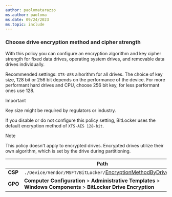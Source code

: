 ```yaml
---
author: paolomatarazzo
ms.author: paoloma
ms.date: 09/24/2023
ms.topic: include
---
```


### Choose drive encryption method and cipher strength

With this policy you can configure an encryption algorithm and key cipher strength for fixed data drives, operating system drives, and removable data drives individually.

Recommended settings: `XTS-AES` alhorithm for all drives. The choice of key size, 128 bit or 256 bit depends on the performance of the device. For more performant hard drives and CPU, choose 256 bit key, for less performant ones use 128.

> [!IMPORTANT]
> Key size might be required by regulators or industry.

If you disable or do not configure this policy setting, BitLocker uses the default encryption method of `XTS-AES 128-bit`.

> [!NOTE]
> This policy doesn't apply to encrypted drives. Encrypted drives utilize their own algorithm, which is set by the drive during partitioning.

|  | Path |
|--|--|
| **CSP** | `./Device/Vendor/MSFT/BitLocker/`[EncryptionMethodByDriveType](/windows/client-management/mdm/bitlocker-csp#encryptionmethodbydrivetype)|
| **GPO** | **Computer Configuration** > **Administrative Templates** > **Windows Components** > **BitLocker Drive Encryption** |

